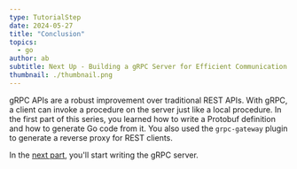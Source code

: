 ```yaml
---
type: TutorialStep
date: 2024-05-27
title: "Conclusion"
topics:
  - go
author: ab
subtitle: Next Up - Building a gRPC Server for Efficient Communication
thumbnail: ./thumbnail.png
---
```


gRPC APIs are a robust improvement over traditional REST APIs. With gRPC, a client can invoke a procedure on the server just like a local procedure. In the first part of this series, you learned how to write a Protobuf definition and how to generate Go code from it. You also used the `grpc-gateway` plugin to generate a reverse proxy for REST clients.

In the [next part](../../grpc_part_two/), you'll start writing the gRPC server.
